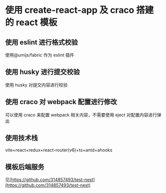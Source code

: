 # 使用 create-react-app 及 craco 搭建的 react 模板

## 使用 eslint 进行格式校验

使用@umijs/fabric 作为 eslint 插件

## 使用 husky 进行提交校验

使用 husky 对提交内容进行校验

## 使用 craco 对 webpack 配置进行修改

可以使用 craco 来配置 webpack 相关内容，不需要使用 eject 对配置内容进行弹出

## 使用技术栈

vite+react+redux+react-router(v6)+ts+antd+ahooks

## 模板后端服务

见[https://github.com/314857493/test-nest](https://github.com/314857493/test-nest)
